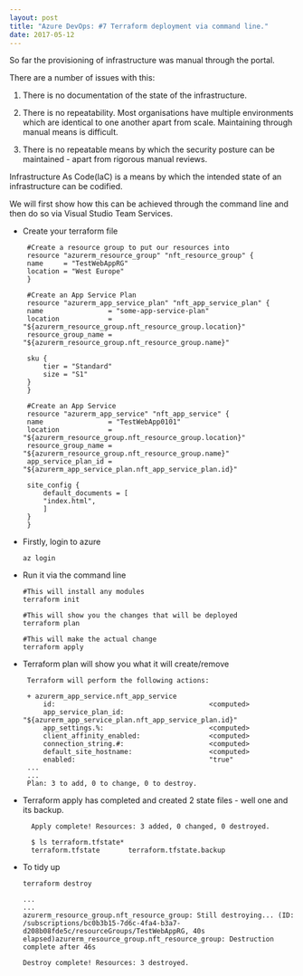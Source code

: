 ```yaml
---
layout: post
title: "Azure DevOps: #7 Terraform deployment via command line."
date: 2017-05-12
---
```


So far the provisioning of infrastructure was manual through the portal.

There are a number of issues with this:

1. There is no documentation of the state of the infrastructure.

2. There is no repeatability.  Most organisations have multiple environments which are identical to one another apart from scale.  Maintaining through manual means is difficult.

3. There is no repeatable means by which the security posture can be maintained - apart from rigorous manual reviews.

Infrastructure As Code(IaC) is a means by which the intended state of an infrastructure can be codified.

We will first show how this can be achieved through the command line and then do so via Visual Studio Team Services.

-  Create your terraform file

        #Create a resource group to put our resources into
        resource "azurerm_resource_group" "nft_resource_group" {
        name     = "TestWebAppRG"
        location = "West Europe"
        }

        #Create an App Service Plan
        resource "azurerm_app_service_plan" "nft_app_service_plan" {
        name                = "some-app-service-plan"
        location            = "${azurerm_resource_group.nft_resource_group.location}"
        resource_group_name = "${azurerm_resource_group.nft_resource_group.name}"

        sku {
            tier = "Standard"
            size = "S1"
        }
        }

        #Create an App Service
        resource "azurerm_app_service" "nft_app_service" {
        name                = "TestWebApp0101"
        location            = "${azurerm_resource_group.nft_resource_group.location}"
        resource_group_name = "${azurerm_resource_group.nft_resource_group.name}"
        app_service_plan_id = "${azurerm_app_service_plan.nft_app_service_plan.id}"

        site_config {
            default_documents = [
            "index.html",
            ]
        }
        }

-   Firstly, login to azure

        az login

-   Run it via the command line

        #This will install any modules
        terraform init

        #This will show you the changes that will be deployed
        terraform plan

        #This will make the actual change
        terraform apply

-  Terraform plan will show you what it will create/remove

        Terraform will perform the following actions:

        + azurerm_app_service.nft_app_service
            id:                                      <computed>
            app_service_plan_id:                     "${azurerm_app_service_plan.nft_app_service_plan.id}"
            app_settings.%:                          <computed>
            client_affinity_enabled:                 <computed>
            connection_string.#:                     <computed>
            default_site_hostname:                   <computed>
            enabled:                                 "true"
        ...
        ...
        Plan: 3 to add, 0 to change, 0 to destroy.
- Terraform apply has completed and created 2 state files - well one and its backup.

        Apply complete! Resources: 3 added, 0 changed, 0 destroyed.

        $ ls terraform.tfstate*
        terraform.tfstate		terraform.tfstate.backup


- To tidy up

      terraform destroy

      ...
      ...
      azurerm_resource_group.nft_resource_group: Still destroying... (ID: /subscriptions/bc0b3b15-7d6c-4fa4-b3a7-d208b08fde5c/resourceGroups/TestWebAppRG, 40s elapsed)azurerm_resource_group.nft_resource_group: Destruction complete after 46s

      Destroy complete! Resources: 3 destroyed.

